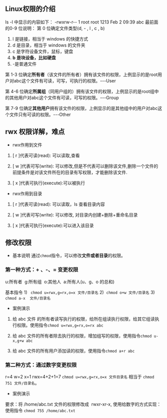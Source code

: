 ## Linux权限的介绍
ls -l 中显示的内容如下：
-rwxrw-r-- 1 root root 1213 Feb 2 09:39 abc
最前面的0-9 位说明：
第 0 位确定文件类型(d, - , l , c , b)
1.  l 是链接，相当于 windows 的快捷方式
2.  d 是目录，相当于 windows 的文件夹 
3.  c 是字符设备文件，鼠标，键盘
4.  **b** **是块设备，比如硬盘**
5.  -是普通文件

第 1-3 位确定**所有者**（该文件的所有者）拥有该文件的权限，上例显示的是root用户对abc这个文件有可读，可写，可执行的权限。---User

第 4-6 位确定**所属组**（同用户组的）拥有该文件的权限，上例显示的是root组中的其他用户对abc这个文件有可读，可写的权限。---Group 

第 7-9 位确定**其他用户**拥有该文件的权限，上例显示的是其他组中的用户对abc这个文件只有可读的权限。---Other
## rwx 权限详解，难点
* rwx作用到文件
1. [ r ]代表可读(read): 可以读取,查看

2. [ w ]代表可写(write): 可以修改,但是不代表可以删除该文件,删除一个文件的前提条件是对该文件所在的目录有写权限，才能删除该文件.

3.  [ x ]代表可执行(execute):可以被执行

* rwx作用到目录
1. [ r ]代表可读(read): 可以读取，ls 查看目录内容

2. [ w ]代表可写(write): 可以修改, 对目录内创建+删除+重命名目录

3. [ x ]代表可执行(execute):可以进入该目录

## 修改权限
* 基本说明
通过``chmod``指令，可以修改**文件或者目录**的权限。

### 第一种方式：+ 、-、= 变更权限
 u:所有者  g:所有组  o:其他人  a:所有人(u、g、o 的总和)
 
 基本指令
1) `` chmod u=rwx,g=rx,o=x 文件/目录名``
2)  ``chmod o+w 文件/目录名``
3)  ``chmod a-x  文件/目录名``

* 案例演示

1. 给 abc 文件 的所有者读写执行的权限，给所在组读执行权限，给其它组读执行权限。使用指令``chmod u=rwx,g=rx,o=rx abc``

2. 给 abc 文件的所有者除去执行的权限，增加组写的权限，使用指令``chmod u-x,g+w abc``

3. 给 abc 文件的所有用户添加读的权限，使用指令``chmod a+r abc``

### 第二种方式：通过数字变更权限

r=4 w=2 x=1 rwx=4+2+1=7 ``chmod u=rwx,g=rx,o=x 文件目录名`` 相当于 ``chmod 751 文件/目录名``。

*  案例演示

要求：将 /home/abc.txt 文件的权限修改成  rwxr-xr-x, 使用给数字的方式实现：使用指令 ``chmod 755 /home/abc.txt``